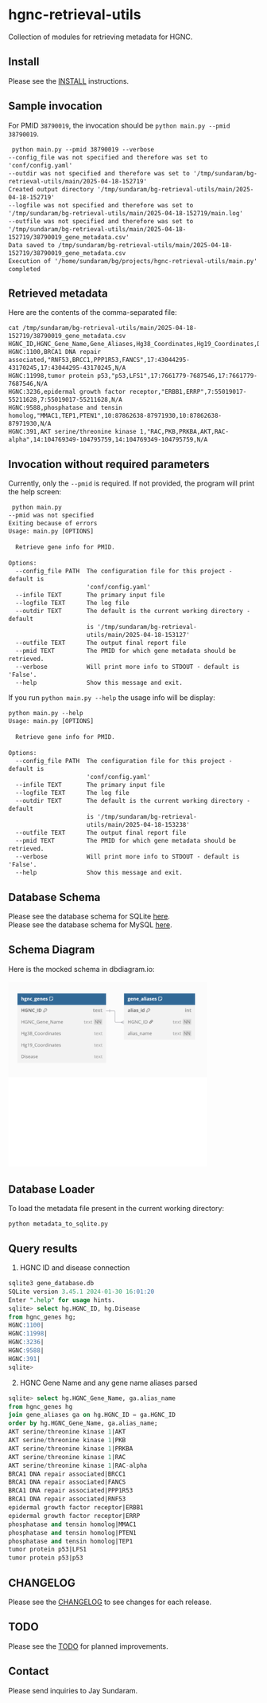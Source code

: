 # hgnc-retrieval-utils
Collection of modules for retrieving metadata for HGNC.


## Install

Please see the [INSTALL](docs/INSTALL.md) instructions.

## Sample invocation

For PMID `38790019`, the invocation should be `python main.py --pmid 38790019`.


```shell
 python main.py --pmid 38790019 --verbose
--config_file was not specified and therefore was set to 'conf/config.yaml'
--outdir was not specified and therefore was set to '/tmp/sundaram/bg-retrieval-utils/main/2025-04-18-152719'
Created output directory '/tmp/sundaram/bg-retrieval-utils/main/2025-04-18-152719'
--logfile was not specified and therefore was set to '/tmp/sundaram/bg-retrieval-utils/main/2025-04-18-152719/main.log'
--outfile was not specified and therefore was set to '/tmp/sundaram/bg-retrieval-utils/main/2025-04-18-152719/38790019_gene_metadata.csv'
Data saved to /tmp/sundaram/bg-retrieval-utils/main/2025-04-18-152719/38790019_gene_metadata.csv
Execution of '/home/sundaram/bg/projects/hgnc-retrieval-utils/main.py' completed
```

## Retrieved metadata


Here are the contents of the comma-separated file:


```shell
cat /tmp/sundaram/bg-retrieval-utils/main/2025-04-18-152719/38790019_gene_metadata.csv
HGNC_ID,HGNC_Gene_Name,Gene_Aliases,Hg38_Coordinates,Hg19_Coordinates,Disease
HGNC:1100,BRCA1 DNA repair associated,"RNF53,BRCC1,PPP1R53,FANCS",17:43044295-43170245,17:43044295-43170245,N/A
HGNC:11998,tumor protein p53,"p53,LFS1",17:7661779-7687546,17:7661779-7687546,N/A
HGNC:3236,epidermal growth factor receptor,"ERBB1,ERRP",7:55019017-55211628,7:55019017-55211628,N/A
HGNC:9588,phosphatase and tensin homolog,"MMAC1,TEP1,PTEN1",10:87862638-87971930,10:87862638-87971930,N/A
HGNC:391,AKT serine/threonine kinase 1,"RAC,PKB,PRKBA,AKT,RAC-alpha",14:104769349-104795759,14:104769349-104795759,N/A
```

## Invocation without required parameters

Currently, only the `--pmid` is required.
If not provided, the program will print the help screen:

```shell
 python main.py
--pmid was not specified
Exiting because of errors
Usage: main.py [OPTIONS]

  Retrieve gene info for PMID.

Options:
  --config_file PATH  The configuration file for this project - default is
                      'conf/config.yaml'
  --infile TEXT       The primary input file
  --logfile TEXT      The log file
  --outdir TEXT       The default is the current working directory - default
                      is '/tmp/sundaram/bg-retrieval-
                      utils/main/2025-04-18-153127'
  --outfile TEXT      The output final report file
  --pmid TEXT         The PMID for which gene metadata should be retrieved.
  --verbose           Will print more info to STDOUT - default is 'False'.
  --help              Show this message and exit.
```


If you run `python main.py --help` the usage info will be display:


```shell
python main.py --help                   
Usage: main.py [OPTIONS]

  Retrieve gene info for PMID.

Options:
  --config_file PATH  The configuration file for this project - default is
                      'conf/config.yaml'
  --infile TEXT       The primary input file
  --logfile TEXT      The log file
  --outdir TEXT       The default is the current working directory - default
                      is '/tmp/sundaram/bg-retrieval-
                      utils/main/2025-04-18-153238'
  --outfile TEXT      The output final report file
  --pmid TEXT         The PMID for which gene metadata should be retrieved.
  --verbose           Will print more info to STDOUT - default is 'False'.
  --help              Show this message and exit.
```

## Database Schema

Please see the database schema for SQLite [here](database/create_table.sqlite.ddl.sql).<br>
Please see the database schema for MySQL [here](database/create_table.mysql.ddl.sql).<br>

## Schema Diagram

Here is the mocked schema in dbdiagram.io:<br>
<br>
<img src="docs/schema.png" width="400" alt="Database schema">

## Database Loader

To load the metadata file present in the current working directory:

```shell
python metadata_to_sqlite.py 
```


## Query results

1. HGNC ID and disease connection

```sql
sqlite3 gene_database.db                   
SQLite version 3.45.1 2024-01-30 16:01:20
Enter ".help" for usage hints.
sqlite> select hg.HGNC_ID, hg.Disease
from hgnc_genes hg;
HGNC:1100|
HGNC:11998|
HGNC:3236|
HGNC:9588|
HGNC:391|
sqlite> 
```

2. HGNC Gene Name and any gene name aliases parsed

```sql
sqlite> select hg.HGNC_Gene_Name, ga.alias_name
from hgnc_genes hg
join gene_aliases ga on hg.HGNC_ID = ga.HGNC_ID
order by hg.HGNC_Gene_Name, ga.alias_name;
AKT serine/threonine kinase 1|AKT
AKT serine/threonine kinase 1|PKB
AKT serine/threonine kinase 1|PRKBA
AKT serine/threonine kinase 1|RAC
AKT serine/threonine kinase 1|RAC-alpha
BRCA1 DNA repair associated|BRCC1
BRCA1 DNA repair associated|FANCS
BRCA1 DNA repair associated|PPP1R53
BRCA1 DNA repair associated|RNF53
epidermal growth factor receptor|ERBB1
epidermal growth factor receptor|ERRP
phosphatase and tensin homolog|MMAC1
phosphatase and tensin homolog|PTEN1
phosphatase and tensin homolog|TEP1
tumor protein p53|LFS1
tumor protein p53|p53
```

## CHANGELOG

Please see the [CHANGELOG](docs/CHANGELOG.md) to see changes for each release.

## TODO

Please see the [TODO](docs/TODO.md) for planned improvements.

## Contact

Please send inquiries to Jay Sundaram.